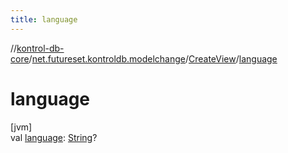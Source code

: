 ```yaml
---
title: language
---
```

//[kontrol-db-core](../../../index.html)/[net.futureset.kontroldb.modelchange](../index.html)/[CreateView](index.html)/[language](language.html)



# language



[jvm]\
val [language](language.html): [String](https://kotlinlang.org/api/latest/jvm/stdlib/kotlin/-string/index.html)?




